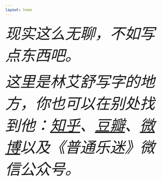 ```yaml
---
layout: home
---
```


<font size=14px><i>现实这么无聊，不如写点东西吧。</i></font>

<font size=14px><i>这里是林艾舒写字的地方，你也可以在别处找到他：<a href='https://www.zhihu.com/people/sisalinger'>知乎</a>、<a href='https://www.douban.com/people/nassace/?_i=1111874Nv5E76h'>豆瓣</a>、<a href='https://weibo.com/nassace'>微博</a>以及《普通乐迷》微信公众号。</i></font>
